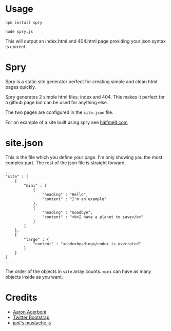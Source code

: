 # Usage

`npm install spry`  

`node spry.js`  

This will output an index.html and 404.html page providing your 
json syntax is correct.

# Spry

Spry is a static site generator perfect for creating simple and clean
html pages quickly.

Spry generates 2 simple html files; index and 404. This makes it perfect 
for a github page but can be used for anything else.

The two pages are configured in the `site.json` file.

For an example of a site built using spry see [halfmelt.com](http://halfmelt.com)

# site.json

This is the file which you define your page. I'm only showing you the most complex part. The rest of the json file is straight forward.

    ...
    "site" : [
	    {
			"mini" : [
				{
					"heading" : "Hello",
					"content" : "I'm an example"
				},
				{
					"heading" : "Goodbye",
					"content" : "<b>I have a planet to save</b>"
				}
			]
	    },
	    {
			"large" : {
				"content" : "<code>heading</code> is overrated"
			}
	    }
    ]
    ...

The order of the objects in `site` array counts. `mini` can have as many 
objects inside as you want.  

# Credits

- [Aaron Acerboni](http://github.com/aaronacerboni)
- [Twitter Bootstrap](http://github.com/twitter/bootstrap)
- [janl's mustache.js](http://github.com/janl/mustache.js)
